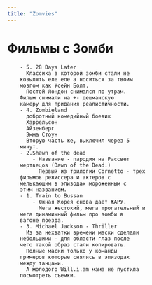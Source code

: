 ```yaml
---
title: "Zomvies"
---
```

# Фильмы с Зомби
		- 5. 28 Days Later
		  Классика в которой зомби стали не
		ковылять еле еле а носиться за твоим
		мозгом как Усейн Болт.
		  Постой Лондон снимался по утрам.
		Фильм снимали на +- дешманскую
		камеру для придания реалистичности.
		- 4. Zombieland
		  добротный комедийный боевик
		  Харрельсон
		  Айзенберг
		  Эмма Стоун
		  Вторую часть же, выключил через 5
		минут.
		- 2.Shawn of the dead
			- Название - пародия на Рассвет
		мертвецов (Dawn of the Dead.)
			  Первый из трилогии Cornetto - трех
		фильмов режиссера и актеров с
		мелькающим в эпизодах мороженным с
		этим названием.
		- 1. Train to Bussan
			- Южная Корея снова дает ЖАРУ.
			  Мега жестокий, мега трогательный и
		мега динамичный фильм про зомби в
		вагоне поезда.
		- 3. Michael Jackson - Thriller
		  Из за нехватки времени маски сделали
		небольшими - для области глаз после
		чего такой образ стали копировать.
		  Полные маски только у команды
		гримеров которые снялись в эпизодах
		между танцами.
		  А молодого Will.i.am мама не пустила
		посмотреть съемки.